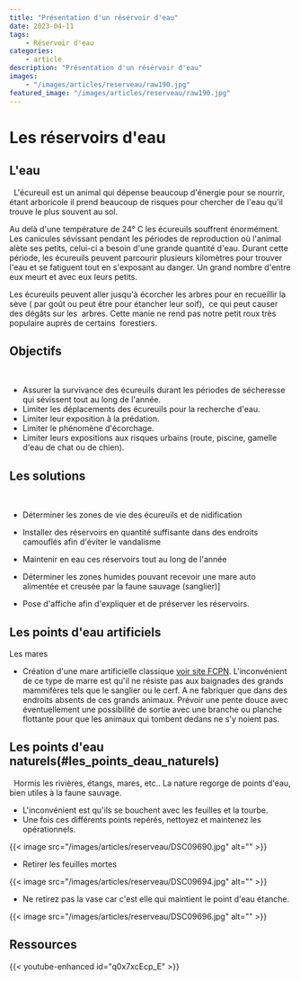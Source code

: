 ```yaml
---
title: "Présentation d'un résérvoir d'eau"
date: 2023-04-11
tags: 
    - Réservoir d'eau
categories:
    - article
description: "Présentation d'un résérvoir d'eau"
images:
    - "/images/articles/reserveau/raw190.jpg"
featured_image: "/images/articles/reserveau/raw190.jpg"
---
```

# Les réservoirs d'eau

 ## L'eau 
   
L'écureuil est un animal qui dépense beaucoup d'énergie pour se nourrir, étant arboricole il prend beaucoup de risques pour chercher de l'eau qu'il trouve le plus souvent au sol. 
 
 Au delà d'une température de 24° C les écureuils souffrent énormément. Les canicules sévissant pendant les périodes de reproduction où l'animal alète ses petits, celui-ci a besoin d'une grande quantité d'eau.
 Durant cette période, les écureuils peuvent parcourir plusieurs kilomètres pour trouver l'eau et se fatiguent tout en s'exposant au danger.
 Un grand nombre d'entre eux meurt et avec eux leurs petits.
 
 Les écureuils peuvent aller jusqu'à écorcher les arbres pour en recueillir la sève ( par goût ou peut être pour étancher leur soif),  ce qui peut causer  des dégâts sur les  arbres. Cette manie ne rend pas notre petit roux très populaire auprès de certains  forestiers. 
 

 ## Objectifs 
   
 - Assurer la survivance des écureuils durant les périodes de sécheresse qui sévissent tout au long de l'année.
 - Limiter les déplacements des écureuils pour la recherche d'eau.
 - Limiter leur exposition à la prédation. 
 - Limiter le phénomène d'écorchage.   
 - Limiter leurs expositions aux risques urbains (route, piscine, gamelle d'eau de chat ou de chien).
   

## Les solutions 
   
 - Déterminer les zones de vie des écureuils et de nidification
 
 - Installer des réservoirs en quantité suffisante dans des endroits camouflés afin d'éviter le vandalisme
 
 - Maintenir en eau ces réservoirs tout au long de l'année
 
 - Déterminer les zones humides pouvant recevoir une mare auto alimentée et creusée par la faune sauvage (sanglier)] 
 
 - Pose d'affiche afin d'expliquer et de préserver les réservoirs.

## Les points d'eau artificiels
 
 
Les mares 
 
 - Création d'une mare artificielle classique [voir site FCPN](http://www.fcpn.org/activites_nature/creer_mare). L'inconvénient de ce type de marre est qu'il ne résiste pas aux baignades des grands mammifères tels que le sanglier ou le cerf. A ne fabriquer que dans des endroits absents de ces grands animaux. Prévoir une pente douce avec éventuellement une possibilité de sortie avec une branche ou planche flottante pour que les animaux qui tombent dedans ne s'y noient pas.
 

## Les points d'eau naturels(#les_points_deau_naturels) 
   
 Hormis les rivières, étangs, mares, etc.. La nature regorge de points d'eau, bien utiles à la faune sauvage. 

 - L'inconvénient est qu'ils se bouchent avec les feuilles et la tourbe.
 - Une fois ces différents points repérés, nettoyez et maintenez les opérationnels.
 
 {{< image src="/images/articles/reserveau/DSC09690.jpg" alt="" >}} 
 
 - Retirer les feuilles mortes 
 
 {{< image src="/images/articles/reserveau/DSC09694.jpg" alt="" >}} 
 
 - Ne retirez pas la vase car c'est elle qui maintient le point d'eau étanche.
 
 {{< image src="/images/articles/reserveau/DSC09696.jpg" alt="" >}} 


## Ressources

{{< youtube-enhanced id="q0x7xcEcp_E" >}}